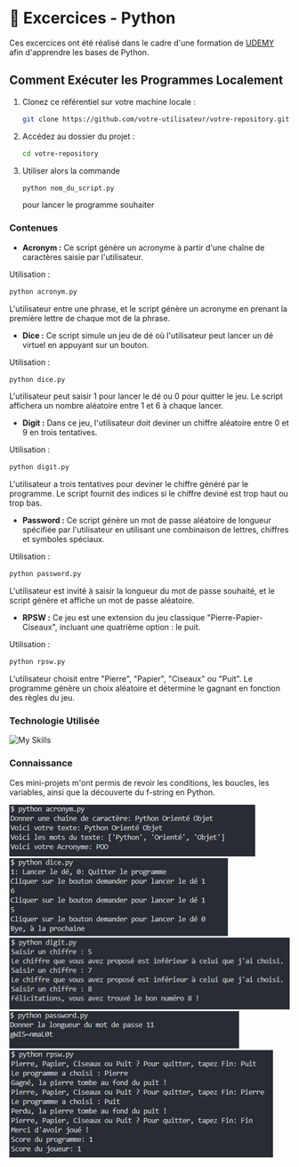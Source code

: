 # :game_die: Excercices - Python

Ces excercices ont été réalisé dans le cadre d'une formation de <a href = 'https://www.udemy.com/course/apprendre-python-a-z/' target = '_blank'>UDEMY</a> afin d'apprendre les bases de Python.

## Comment Exécuter les Programmes Localement

1. Clonez ce référentiel sur votre machine locale :
   ```bash
   git clone https://github.com/votre-utilisateur/votre-repository.git
   ```
2. Accédez au dossier du projet :
   ```bash
   cd votre-repository
   ```
3. Utiliser alors la commande
   ```bash
   python nom_du_script.py
   ```
   pour lancer le programme souhaiter

### Contenues

- **Acronym :** Ce script génère un acronyme à partir d'une chaîne de caractères saisie par l'utilisateur.

Utilisation :

```bash
python acronym.py
```

L'utilisateur entre une phrase, et le script génère un acronyme en prenant la première lettre de chaque mot de la phrase.

- **Dice :** Ce script simule un jeu de dé où l'utilisateur peut lancer un dé virtuel en appuyant sur un bouton.

Utilisation :

```bash
python dice.py
```

L'utilisateur peut saisir 1 pour lancer le dé ou 0 pour quitter le jeu. Le script affichera un nombre aléatoire entre 1 et 6 à chaque lancer.

- **Digit :** Dans ce jeu, l'utilisateur doit deviner un chiffre aléatoire entre 0 et 9 en trois tentatives.

Utilisation :

```bash
python digit.py
```

L'utilisateur a trois tentatives pour deviner le chiffre généré par le programme. Le script fournit des indices si le chiffre deviné est trop haut ou trop bas.

- **Password :** Ce script génère un mot de passe aléatoire de longueur spécifiée par l'utilisateur en utilisant une combinaison de lettres, chiffres et symboles spéciaux.

Utilisation :

```bash
python password.py
```

L'utilisateur est invité à saisir la longueur du mot de passe souhaité, et le script génère et affiche un mot de passe aléatoire.

- **RPSW :** Ce jeu est une extension du jeu classique "Pierre-Papier-Ciseaux", incluant une quatrième option : le puit.

Utilisation :

```bash
python rpsw.py
```

L'utilisateur choisit entre "Pierre", "Papier", "Ciseaux" ou "Puit". Le programme génère un choix aléatoire et détermine le gagnant en fonction des règles du jeu.

### Technologie Utilisée

![My Skills](https://skillicons.dev/icons?i=python)

### Connaissance

Ces mini-projets m'ont permis de revoir les conditions, les boucles, les variables, ainsi que la découverte du f-string en Python.

![Scren1](Capture1.png)
![Scren2](Capture2.png)
![Scren3](Capture3.png)
![Scren4](Capture4.png)
![Scren5](Capture5.png)
